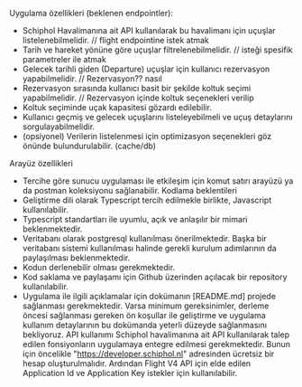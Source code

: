 Uygulama özellikleri (beklenen endpointler):
- Schiphol Havalimanına ait API kullanılarak bu havalimanı için uçuşlar listelenebilmelidir.  // flight endpointine istek atmak
- Tarih ve hareket yönüne göre uçuşlar filtrelenebilmelidir.     // isteği spesifik parametreler ile atmak
- Gelecek tarihli giden (Departure) uçuşlar için kullanıcı rezervasyon yapabilmelidir. // Rezervasyon?? nasıl
- Rezervasyon sırasında kullanıcı basit bir şekilde koltuk seçimi yapabilmelidir. // Rezervasyon içinde koltuk seçenekleri verilip 
- Koltuk seçiminde uçak kapasitesi gözardı edilebilir.
- Kullanıcı geçmiş ve gelecek uçuşlarını listeleyebilmeli ve uçuş detaylarını sorgulayabilmelidir.
- (opsiyonel) Verilerin listelenmesi için optimizasyon seçenekleri göz önünde bulundurulabilir. (cache/db)

Arayüz özellikleri
- Tercihe göre sunucu uygulaması ile etkileşim için komut satırı arayüzü ya da postman koleksiyonu sağlanabilir.
Kodlama beklentileri
- Geliştirme dili olarak Typescript tercih edilmekle birlikte, Javascript kullanılabilir. 
- Typescript standartları ile uyumlu, açık ve anlaşılır bir mimari beklenmektedir.
- Veritabanı olarak postgresql kullanılması önerilmektedir. Başka bir veritabanı sistemi kullanılması halinde gerekli kurulum adımlarının da paylaşılması beklenmektedir.
- Kodun derlenebilir olması gerekmektedir.
- Kod saklama ve paylaşamı için Github üzerinden açılacak bir repository kullanılabilir.
- Uygulama ile ilgili açıklamalar için dokümanın [README.md] projede sağlanması gerekmektedir. Varsa minimum gereksinimler, derleme öncesi sağlanması gereken ön koşullar ile geliştirme ve uygulama kullanım detaylarının bu dokümanda yeterli düzeyde sağlanmasını bekliyoruz.
API kullanımı
Schiphol havalimanına ait API kullanılarak talep edilen fonsiyonların uygulamaya entegre edilmesi gerekmektedir. Bunun için öncelikle "https://developer.schiphol.nl" adresinden ücretsiz bir hesap oluşturulmalıdır. Ardından Flight V4 API için elde edilen Application Id ve Application Key istekler için kullanılabilir. 

